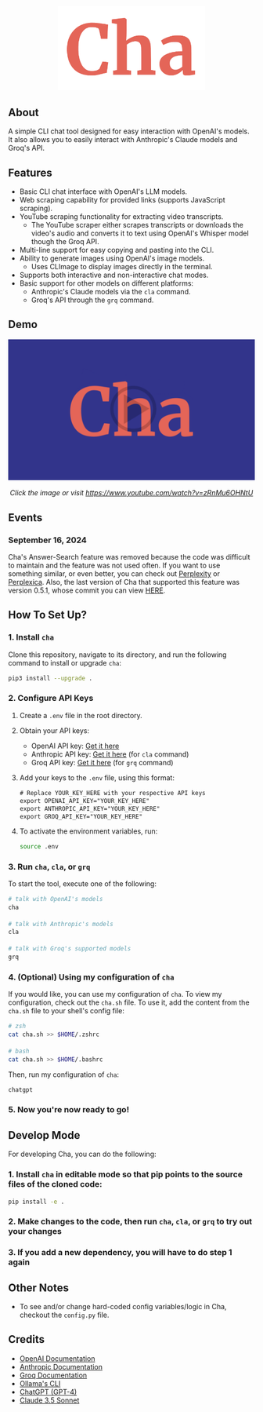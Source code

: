 <p align="center">
    <img width="300" src="./assets/logo.png">
</p>

## About

A simple CLI chat tool designed for easy interaction with OpenAI's models. It also allows you to easily interact with Anthropic's Claude models and Groq's API.

## Features

- Basic CLI chat interface with OpenAI's LLM models.
- Web scraping capability for provided links (supports JavaScript scraping).
- YouTube scraping functionality for extracting video transcripts.
  - The YouTube scraper either scrapes transcripts or downloads the video's audio and converts it to text using OpenAI's Whisper model though the Groq API.
- Multi-line support for easy copying and pasting into the CLI.
- Ability to generate images using OpenAI's image models.
  - Uses CLImage to display images directly in the terminal.
- Supports both interactive and non-interactive chat modes.
- Basic support for other models on different platforms:
  - Anthropic's Claude models via the `cla` command.
  - Groq's API through the `grq` command.

## Demo

<div align="center">

[![Demo Video](./assets/thumbnail.png)](https://www.youtube.com/watch?v=zRnMu6OHNtU)

_Click the image or visit https://www.youtube.com/watch?v=zRnMu6OHNtU_

</div>

## Events

### September 16, 2024

Cha's Answer-Search feature was removed because the code was difficult to maintain and the feature was not used often. If you want to use something similar, or even better, you can check out [Perplexity](https://www.perplexity.ai/) or [Perplexica](https://github.com/ItzCrazyKns/Perplexica/tree/master). Also, the last version of Cha that supported this feature was version 0.5.1, whose commit you can view [HERE](https://github.com/MehmetMHY/cha/tree/306c0661268446dd325cf892e6a6dc22b36b26a2).

## How To Set Up?

### 1. Install `cha`

Clone this repository, navigate to its directory, and run the following command to install or upgrade `cha`:

```bash
pip3 install --upgrade .
```

### 2. Configure API Keys

1. Create a `.env` file in the root directory.

2. Obtain your API keys:

   - OpenAI API key: [Get it here](https://platform.openai.com/api-keys)
   - Anthropic API key: [Get it here](https://www.anthropic.com/) (for `cla` command)
   - Groq API key: [Get it here](https://console.groq.com/keys) (for `grq` command)

3. Add your keys to the `.env` file, using this format:

   ```env
   # Replace YOUR_KEY_HERE with your respective API keys
   export OPENAI_API_KEY="YOUR_KEY_HERE"
   export ANTHROPIC_API_KEY="YOUR_KEY_HERE"
   export GROQ_API_KEY="YOUR_KEY_HERE"
   ```

4. To activate the environment variables, run:

   ```bash
   source .env
   ```

### 3. Run `cha`, `cla`, or `grq`

To start the tool, execute one of the following:

```bash
# talk with OpenAI's models
cha

# talk with Anthropic's models
cla

# talk with Groq's supported models
grq
```

### 4. (Optional) Using my configuration of `cha`

If you would like, you can use my configuration of `cha`. To view my configuration, check out the `cha.sh` file. To use it, add the content from the `cha.sh` file to your shell's config file:

```bash
# zsh
cat cha.sh >> $HOME/.zshrc

# bash
cat cha.sh >> $HOME/.bashrc
```

Then, run my configuration of `cha`:

```bash
chatgpt
```

### 5. Now you're now ready to go!

## Develop Mode

For developing Cha, you can do the following:

### 1. Install `cha` in editable mode so that pip points to the source files of the cloned code:

```bash
pip install -e .
```

### 2. Make changes to the code, then run `cha`, `cla`, or `grq` to try out your changes

### 3. If you add a new dependency, you will have to do step 1 again

## Other Notes

- To see and/or change hard-coded config variables/logic in Cha, checkout the `config.py` file.

## Credits

- [OpenAI Documentation](https://platform.openai.com/docs/overview)
- [Anthropic Documentation](https://docs.anthropic.com/)
- [Groq Documentation](https://console.groq.com/docs/quickstart)
- [Ollama's CLI](https://ollama.com/)
- [ChatGPT (GPT-4)](https://chat.openai.com/)
- [Claude 3.5 Sonnet](https://claude.ai/chats)
